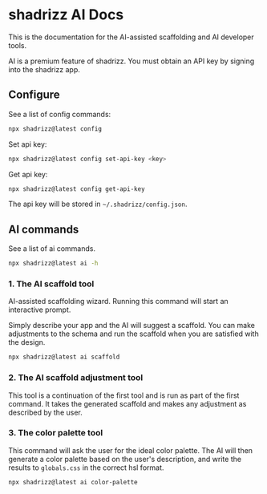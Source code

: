 # shadrizz AI Docs

This is the documentation for the AI-assisted scaffolding and AI developer tools.

AI is a premium feature of shadrizz. You must obtain an API key by signing into the shadrizz app.

## Configure

See a list of config commands:

```bash
npx shadrizz@latest config
```

Set api key:

```bash
npx shadrizz@latest config set-api-key <key>
```

Get api key:

```bash
npx shadrizz@latest config get-api-key
```

The api key will be stored in `~/.shadrizz/config.json`.

## AI commands

See a list of ai commands.

```bash
npx shadrizz@latest ai -h
```

### 1. The AI scaffold tool

AI-assisted scaffolding wizard. Running this command will start an interactive prompt.

Simply describe your app and the AI will suggest a scaffold. You can make adjustments to the schema and run the scaffold when you are satisfied with the design.

```bash
npx shadrizz@latest ai scaffold
```

### 2. The AI scaffold adjustment tool

This tool is a continuation of the first tool and is run as part of the first command. It takes the generated scaffold and makes any adjustment as described by the user.

### 3. The color palette tool

This command will ask the user for the ideal color palette. The AI will then generate a color palette based on the user's description, and write the results to `globals.css` in the correct hsl format.

```bash
npx shadrizz@latest ai color-palette
```
